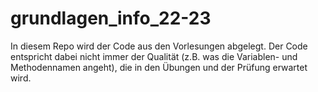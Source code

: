 # grundlagen_info_22-23

In diesem Repo wird der Code aus den Vorlesungen abgelegt. Der Code entspricht dabei nicht immer der Qualität (z.B. was die Variablen- und Methodennamen angeht), die in den Übungen und der Prüfung erwartet wird.
